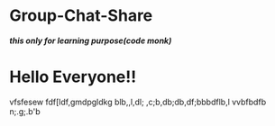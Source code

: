 # Group-Chat-Share
***this only for learning purpose(code monk)***
<h1>Hello  Everyone!!</h1>

vfsfesew
fdf[ldf,gmdpgldkg
blb,,l,dl; ,c;b,db;db,df;bbbdflb,l
vvbfbdfb
n;.g;.b'b
